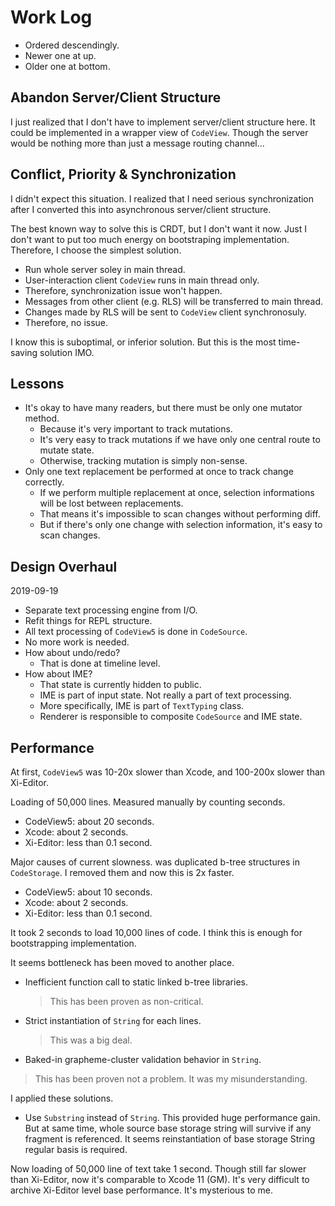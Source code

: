 Work Log
===========
- Ordered descendingly.
- Newer one at up.
- Older one at bottom.





Abandon Server/Client Structure
----------------------------------------
I just realized that I don't have to implement server/client structure here.
It could be implemented in a wrapper view of `CodeView`.
Though the server would be nothing more than just a message routing channel...



Conflict, Priority & Synchronization
------------------------------------
I didn't expect this situation. I realized that I need serious synchronization
after I converted this into asynchronous server/client structure.

The best known way to solve this is CRDT, but I don't want it now.
Just I don't want to put too much energy on bootstraping implementation.
Therefore, I choose the simplest solution.

- Run whole server soley in main thread.
- User-interaction client `CodeView` runs in main thread only.
- Therefore, synchronization issue won't happen.
- Messages from other client (e.g. RLS) will be transferred to main thread.
- Changes made by RLS will be sent to `CodeView` client synchronosuly.
- Therefore, no issue.

I know this is suboptimal, or inferior solution.
But this is the most time-saving solution IMO.




Lessons
------------
- It's okay to have many readers, but there must be only one mutator method.
    - Because it's very important to track mutations.
    - It's very easy to track mutations if we have only one central route to mutate state.
    - Otherwise, tracking mutation is simply non-sense.
- Only one text replacement be performed at once to track change correctly.
    - If we perform multiple replacement at once, selection informations will be lost between replacements.
    - That means it's impossible to scan changes without performing diff.
    - But if there's only one change with selection information, it's easy to scan changes.




Design Overhaul
---------------------
2019-09-19
- Separate text processing engine from I/O.
- Refit things for REPL structure.
- All text processing of `CodeView5` is done in `CodeSource`.
- No more work is needed.
- How about undo/redo?
    - That is done at timeline level.
- How about IME?
    - That state is currently hidden to public.
    - IME is part of input state. Not really a part of text processing.
    - More specifically, IME is part of `TextTyping` class.
    - Renderer is responsible to composite `CodeSource` and IME state.
    
    


Performance
----------------
At first, `CodeView5` was 10-20x slower than Xcode, 
and 100-200x slower than Xi-Editor. 

Loading of 50,000 lines. Measured manually by counting seconds.
- CodeView5: about 20 seconds.
- Xcode: about 2 seconds.
- Xi-Editor: less than 0.1 second.

Major causes of current slowness. was duplicated b-tree structures
in `CodeStorage`. I removed them and now this is 2x faster.

- CodeView5: about 10 seconds.
- Xcode: about 2 seconds.
- Xi-Editor: less than 0.1 second.

It took 2 seconds to load 10,000 lines of code.
I think this is enough for bootstrapping implementation.

It seems bottleneck has been moved to another place.
- Inefficient function call to static linked b-tree libraries.
  
  > This has been proven as non-critical.
  
- Strict instantiation of `String` for each lines.

  > This was a big deal. 

- Baked-in grapheme-cluster validation behavior in `String`.

> This has been proven not a problem. It was my misunderstanding.


I applied these solutions.

- Use `Substring` instead of `String`. This provided huge performance gain.
  But at same time, whole source base storage string will survive if any fragment is referenced.
  It seems reinstantiation of base storage String regular basis is required.

Now loading of 50,000 line of text take 1 second.
Though still far slower than Xi-Editor, now it's comparable to Xcode 11 (GM). 
It's very difficult to archive Xi-Editor level base performance. It's mysterious to me.
